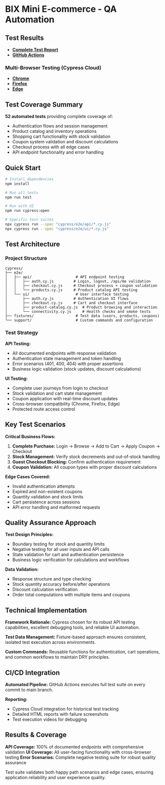 # BIX Mini E-commerce - QA Automation

## Test Results

- **[Complete Test Report](./final-test-report.html)**
- **[GitHub Actions](https://github.com/tiagocupertino/desafio-bix-qa/actions/runs/18069486907)**

### Multi-Browser Testing (Cypress Cloud)
- **[Chrome](https://cloud.cypress.io/projects/rxvowx/runs/16)**
- **[Firefox](https://cloud.cypress.io/projects/rxvowx/runs/15)**  
- **[Edge](https://cloud.cypress.io/projects/rxvowx/runs/17)**

## Test Coverage Summary

**52 automated tests** providing complete coverage of:
- Authentication flows and session management
- Product catalog and inventory operations  
- Shopping cart functionality with stock validation
- Coupon system validation and discount calculations
- Checkout process with all edge cases
- API endpoint functionality and error handling

## Quick Start

```bash
# Install dependencies
npm install

# Run all tests
npm run test

# Run with UI
npm run cypress:open

# Specific test suites
npx cypress run --spec "cypress/e2e/api/*.cy.js"
npx cypress run --spec "cypress/e2e/ui/*.cy.js"
```

## Test Architecture

### Project Structure
```
cypress/
├── e2e/
│   ├── api/                    # API endpoint testing
│   │   ├── auth.cy.js         # Login, logout, /api/me validation
│   │   ├── checkout.cy.js     # Checkout process + coupon validation
│   │   └── products.cy.js     # Product catalog API testing
│   └── ui/                     # User interface testing
│       ├── auth.cy.js         # Authentication UI flows
│       ├── checkout.cy.js     # Cart and checkout interface
│       ├── product-catalog.cy.js  # Product browsing and interaction
│       └── connectivity.cy.js     # Health checks and smoke tests
├── fixtures/                   # Test data (users, products, coupons)
└── support/                    # Custom commands and configuration
```

### Test Strategy

**API Testing:**
- All documented endpoints with response validation
- Authentication state management and token handling
- Error scenarios (401, 400, 404) with proper assertions
- Business logic validation (stock updates, discount calculations)

**UI Testing:**
- Complete user journeys from login to checkout
- Stock validation and cart state management  
- Coupon application with real-time discount updates
- Cross-browser compatibility (Chrome, Firefox, Edge)
- Protected route access control

## Key Test Scenarios

**Critical Business Flows:**
1. **Complete Purchase:** Login → Browse → Add to Cart → Apply Coupon → Checkout
2. **Stock Management:** Verify stock decrements and out-of-stock handling
3. **Guest Checkout Blocking:** Confirm authentication requirement
4. **Coupon Validation:** All coupon types with proper discount calculations

**Edge Cases Covered:**
- Invalid authentication attempts
- Expired and non-existent coupons
- Quantity validation and stock limits
- Cart persistence across sessions
- API error handling and malformed requests

## Quality Assurance Approach

**Test Design Principles:**
- Boundary testing for stock and quantity limits
- Negative testing for all user inputs and API calls
- State validation for cart and authentication persistence
- Business logic verification for calculations and workflows

**Data Validation:**
- Response structure and type checking
- Stock quantity accuracy before/after operations
- Discount calculation verification
- Order total computations with multiple items and coupons

## Technical Implementation

**Framework Rationale:** Cypress chosen for its robust API testing capabilities, excellent debugging tools, and reliable UI automation.

**Test Data Management:** Fixture-based approach ensures consistent, isolated test execution across environments.

**Custom Commands:** Reusable functions for authentication, cart operations, and common workflows to maintain DRY principles.

## CI/CD Integration

**Automated Pipeline:** GitHub Actions executes full test suite on every commit to main branch.

**Reporting:** 
- Cypress Cloud integration for historical test tracking
- Detailed HTML reports with failure screenshots
- Test execution videos for debugging

## Results & Coverage

**API Coverage:** 100% of documented endpoints with comprehensive validation
**UI Coverage:** All user-facing functionality with cross-browser testing
**Error Scenarios:** Complete negative testing suite for robust quality assurance

Test suite validates both happy path scenarios and edge cases, ensuring application reliability and user experience quality.